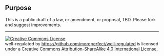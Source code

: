 Purpose
---

This is a public draft of a law, or amendment, or proposal, TBD. Please fork and suggest improvements.




- - - - - -
<a rel="license" href="http://creativecommons.org/licenses/by-sa/4.0/"><img alt="Creative Commons License" style="border-width:0" src="https://i.creativecommons.org/l/by-sa/4.0/88x31.png" /></a><br /><span xmlns:dct="http://purl.org/dc/terms/" href="http://purl.org/dc/dcmitype/Text" property="dct:title" rel="dct:type">well-regulated</span> by <a xmlns:cc="http://creativecommons.org/ns#" href="https://github.com/moreperfect/well-regulated" property="cc:attributionName" rel="cc:attributionURL">https://github.com/moreperfect/well-regulated</a> is licensed under a <a rel="license" href="http://creativecommons.org/licenses/by-sa/4.0/">Creative Commons Attribution-ShareAlike 4.0 International License</a>.

